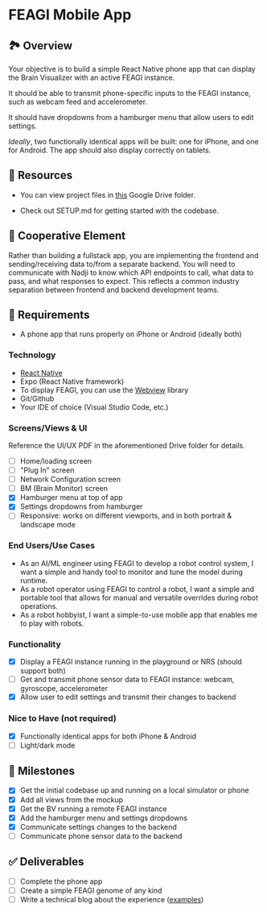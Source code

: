 # FEAGI Mobile App

## 🏞️ Overview

Your objective is to build a simple React Native phone app that can display the Brain Visualizer with an active FEAGI instance.

It should be able to transmit phone-specific inputs to the FEAGI instance, such as webcam feed and accelerometer.

It should have dropdowns from a hamburger menu that allow users to edit settings.

_Ideally_, two functionally identical apps will be built: one for iPhone, and one for Android. The app should also display correctly on tablets.

## 🧰 Resources

- You can view project files in [this](https://drive.google.com/drive/folders/1M7GgSg09hMdSc9r305FQSnyVuaY4O54f) Google Drive folder.

- Check out SETUP.md for getting started with the codebase.

## 🤝 Cooperative Element

Rather than building a fullstack app, you are implementing the frontend and sending/receiving data to/from a separate backend. You will need to communicate with Nadji to know which API endpoints to call, what data to pass, and what responses to expect. This reflects a common industry separation between frontend and backend development teams.

## 📱 Requirements

- A phone app that runs properly on iPhone or Android (ideally both)

### Technology

- [React Native](https://reactnative.dev/)
- Expo (React Native framework)
- To display FEAGI, you can use the [Webview](https://github.com/react-native-webview/react-native-webview) library
- Git/Github
- Your IDE of choice (Visual Studio Code, etc.)

### Screens/Views & UI

Reference the UI/UX PDF in the aforementioned Drive folder for details.

- [ ] Home/loading screen
- [ ] "Plug In" screen
- [ ] Network Configuration screen
- [ ] BM (Brain Monitor) screen
- [x] Hamburger menu at top of app
- [x] Settings dropdowns from hamburger
- [ ] Responsive: works on different viewports, and in both portrait & landscape mode

### End Users/Use Cases

- As an AI/ML engineer using FEAGI to develop a robot control system, I want a simple and handy tool to monitor and tune the model during runtime.
- As a robot operator using FEAGI to control a robot, I want a simple and portable tool that allows for manual and versatile overrides during robot operations.
- As a robot hobbyist, I want a simple-to-use mobile app that enables me to play with robots.

### Functionality

- [x] Display a FEAGI instance running in the playground or NRS (should support both)
- [ ] Get and transmit phone sensor data to FEAGI instance: webcam, gyroscope, accelerometer
- [x] Allow user to edit settings and transmit their changes to backend

### Nice to Have (not required)

- [x] Functionally identical apps for both iPhone & Android
- [ ] Light/dark mode

## 🏁 Milestones

- [x] Get the initial codebase up and running on a local simulator or phone
- [x] Add all views from the mockup
- [x] Get the BV running a remote FEAGI instance
- [x] Add the hamburger menu and settings dropdowns
- [x] Communicate settings changes to the backend
- [ ] Communicate phone sensor data to the backend

## ✅ Deliverables

- [ ] Complete the phone app
- [ ] Create a simple FEAGI genome of any kind
- [ ] Write a technical blog about the experience ([examples](https://neurorobotics.studio/blog))
